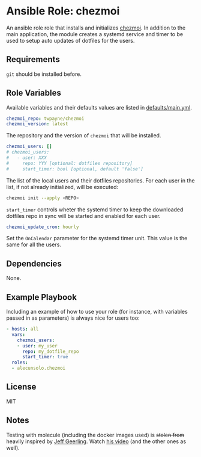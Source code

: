 Ansible Role: chezmoi
=========

An ansible role role that installs and initializes [chezmoi](https://github.com/twpayne/chezmoi).
In addition to the main application, the module creates a systemd service and timer to be used to setup auto updates of dotfiles for the users.

Requirements
------------

`git` should be installed before.

Role Variables
--------------

Available variables and their defaults values are listed in [defaults/main.yml](defaults/main.yml).

```yaml
chezmoi_repo: twpayne/chezmoi
chezmoi_version: latest
```
The repository and the version of `chezmoi` that will be installed.

```yaml
chezmoi_users: []
# chezmoi_users:
#   - user: XXX
#     repo: YYY [optional: dotfiles repository]
#     start_timer: bool [optional, default 'false']
```
The list of the local users and their dotfiles repositories. For each user in the list, if not already initialized, will be executed:
```sh
chezmoi init --apply <REPO>
```

`start_timer` controls wheter the systemd timer to keep the downloaded dotfiles repo in sync will be started and enabled for each user.

```yaml
chezmoi_update_cron: hourly
```
Set the `OnCalendar` parameter for the systemd timer unit. This value is the same for all the users.

Dependencies
------------

None.

Example Playbook
----------------

Including an example of how to use your role (for instance, with variables passed in as parameters) is always nice for users too:

```yaml
- hosts: all
  vars:
    chezmoi_users:
    - user: my_user
      repo: my_dotfile_repo
      start_timer: true
  roles:
  - alecunsolo.chezmoi
```
License
-------

MIT

Notes
-----

Testing with molecule (including the docker images used) is ~~stolen from~~ heavily inspired by [Jeff Geerling](https://www.jeffgeerling.com/). Watch [his video](https://youtu.be/FaXVZ60o8L8) (and the other ones as well).
